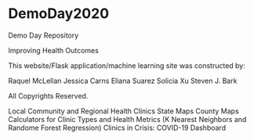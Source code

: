 # DemoDay2020
Demo Day Repository

Improving Health Outcomes

This website/Flask application/machine learning site was constructed by:

Raquel McLellan
Jessica Carns
Eliana Suarez
Solicia Xu
Steven J. Bark

All Copyrights Reserved.


Local Community and Regional Health Clinics
State Maps
County Maps
Calculators for Clinic Types and Health Metrics (K Nearest Neighbors and Randome Forest Regression)
Clinics in Crisis: COVID-19 Dashboard
